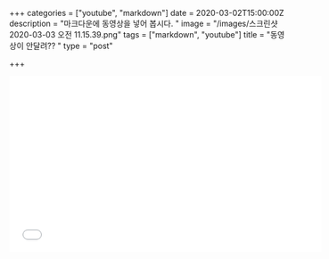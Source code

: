 +++
categories = ["youtube", "markdown"]
date = 2020-03-02T15:00:00Z
description = "마크다운에 동영상을 넣어 봅시다. "
image = "/images/스크린샷 2020-03-03 오전 11.15.39.png"
tags = ["markdown", "youtube"]
title = "동영상이 안달려?? "
type = "post"

+++
<iframe width="560" height="315" src="[https://www.youtube.com/embed/t7NveznzRes](https://www.youtube.com/embed/t7NveznzRes "https://www.youtube.com/embed/t7NveznzRes")" frameborder="0" allow="accelerometer; autoplay; encrypted-media; gyroscope; picture-in-picture" allowfullscreen></iframe>
